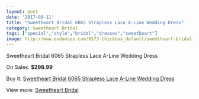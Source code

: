 ```yaml
---
layout: post
date: '2017-08-11'
title: "Sweetheart Bridal 6065 Strapless Lace A-Line Wedding Dress"
category: Sweetheart Bridal
tags: ["special","style","bridal","dresses","sweetheart"]
image: http://www.eudances.com/8373-thickbox_default/sweetheart-bridal-6065-strapless-lace-a-line-wedding-dress.jpg
---
```

Sweetheart Bridal 6065 Strapless Lace A-Line Wedding Dress

On Sales: **$298.99**
<a href="https://www.eudances.com/en/sweetheart-bridal/2872-sweetheart-bridal-6065-strapless-lace-a-line-wedding-dress.html"><amp-img layout="responsive" width="600" height="600" src="//www.eudances.com/8373-thickbox_default/sweetheart-bridal-6065-strapless-lace-a-line-wedding-dress.jpg" alt="Sweetheart Bridal 6065 Strapless Lace A-Line Wedding Dress 0" /></a>
<a href="https://www.eudances.com/en/sweetheart-bridal/2872-sweetheart-bridal-6065-strapless-lace-a-line-wedding-dress.html"><amp-img layout="responsive" width="600" height="600" src="//www.eudances.com/8377-thickbox_default/sweetheart-bridal-6065-strapless-lace-a-line-wedding-dress.jpg" alt="Sweetheart Bridal 6065 Strapless Lace A-Line Wedding Dress 1" /></a>
<a href="https://www.eudances.com/en/sweetheart-bridal/2872-sweetheart-bridal-6065-strapless-lace-a-line-wedding-dress.html"><amp-img layout="responsive" width="600" height="600" src="//www.eudances.com/8376-thickbox_default/sweetheart-bridal-6065-strapless-lace-a-line-wedding-dress.jpg" alt="Sweetheart Bridal 6065 Strapless Lace A-Line Wedding Dress 2" /></a>
<a href="https://www.eudances.com/en/sweetheart-bridal/2872-sweetheart-bridal-6065-strapless-lace-a-line-wedding-dress.html"><amp-img layout="responsive" width="600" height="600" src="//www.eudances.com/8375-thickbox_default/sweetheart-bridal-6065-strapless-lace-a-line-wedding-dress.jpg" alt="Sweetheart Bridal 6065 Strapless Lace A-Line Wedding Dress 3" /></a>
<a href="https://www.eudances.com/en/sweetheart-bridal/2872-sweetheart-bridal-6065-strapless-lace-a-line-wedding-dress.html"><amp-img layout="responsive" width="600" height="600" src="//www.eudances.com/8374-thickbox_default/sweetheart-bridal-6065-strapless-lace-a-line-wedding-dress.jpg" alt="Sweetheart Bridal 6065 Strapless Lace A-Line Wedding Dress 4" /></a>

Buy it: [Sweetheart Bridal 6065 Strapless Lace A-Line Wedding Dress](https://www.eudances.com/en/sweetheart-bridal/2872-sweetheart-bridal-6065-strapless-lace-a-line-wedding-dress.html "Sweetheart Bridal 6065 Strapless Lace A-Line Wedding Dress")

View more: [Sweetheart Bridal](https://www.eudances.com/en/46-sweetheart-bridal "Sweetheart Bridal")